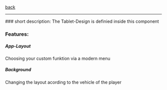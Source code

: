 [back](../components.md)
<hr>
### short description:
The Tablet-Design is definied inside this component

### Features:
##### App-Layout
Choosing your custom funktion via a modern menu
##### Background
Changing the layout acording to the vehicle of the player
